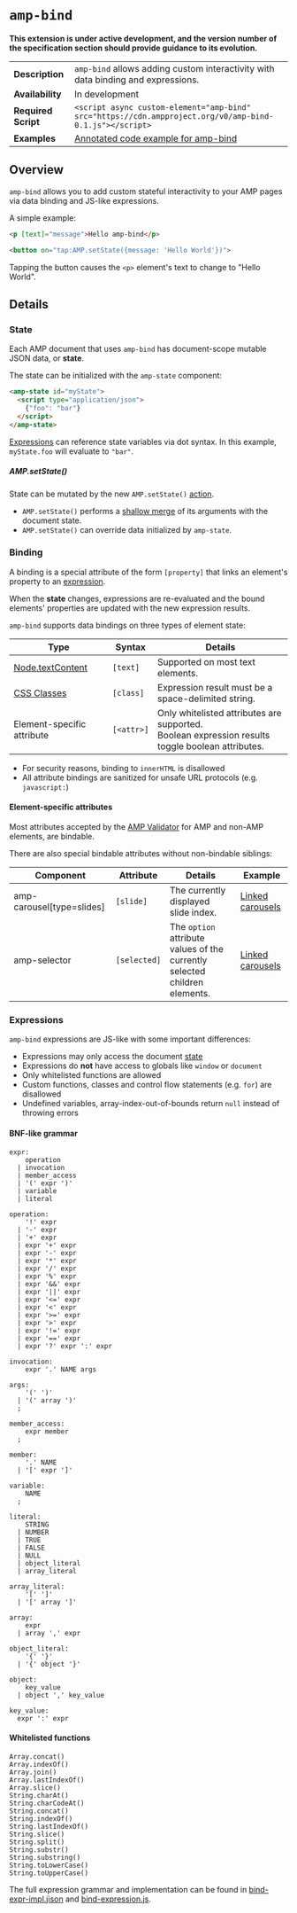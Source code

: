 # <a name="amp-bind"></a> `amp-bind`

**This extension is under active development, and the version number of the specification section should provide guidance to its evolution.**

<!---
Copyright 2016 The AMP HTML Authors. All Rights Reserved.

Licensed under the Apache License, Version 2.0 (the "License");
you may not use this file except in compliance with the License.
You may obtain a copy of the License at

      http://www.apache.org/licenses/LICENSE-2.0

Unless required by applicable law or agreed to in writing, software
distributed under the License is distributed on an "AS-IS" BASIS,
WITHOUT WARRANTIES OR CONDITIONS OF ANY KIND, either express or implied.
See the License for the specific language governing permissions and
limitations under the License.
-->

<table>
  <tr>
    <td class="col-fourty"><strong>Description</strong></td>
    <td><code>amp-bind</code> allows adding custom interactivity with data binding and expressions.</td>
  </tr>
  <tr>
    <td class="col-fourty"><strong>Availability</strong></td>
    <td>In development</td>
  </tr>
  <tr>
    <td class="col-fourty"><strong>Required Script</strong></td>
    <td>
      <div>
        <code>&lt;script async custom-element="amp-bind" src="https://cdn.ampproject.org/v0/amp-bind-0.1.js">&lt;/script></code>
      </div>
    </td>
  </tr>
  <tr>
    <td class="col-fourty"><strong>Examples</strong></td>
    <td><a href="https://ampbyexample.com/components/amp-bind/">Annotated code example for amp-bind</a></td>
  </tr>
</table>

## Overview

`amp-bind` allows you to add custom stateful interactivity to your AMP pages via data binding and JS-like expressions.

A simple example:

```html
<p [text]="message">Hello amp-bind</p>

<button on="tap:AMP.setState({message: 'Hello World'})">
```

Tapping the button causes the `<p>` element's text to change to "Hello World".

## Details

### State

Each AMP document that uses `amp-bind` has document-scope mutable JSON data, or **state**.

The state can be initialized with the `amp-state` component:

```html
<amp-state id="myState">
  <script type="application/json">
    {"foo": "bar"}
  </script>
</amp-state>
```

[Expressions](#expressions) can reference state variables via dot syntax. In this example, `myState.foo` will evaluate to `"bar"`.


##### AMP.setState()

State can be mutated by the new `AMP.setState()` [action](../../spec/amp-actions-and-events.md).

- `AMP.setState()` performs a [shallow merge](https://developer.mozilla.org/en-US/docs/Web/JavaScript/Reference/Global_Objects/Object/assign) of its arguments with the document state.
- `AMP.setState()` can override data initialized by `amp-state`.

### Binding

A binding is a special attribute of the form `[property]` that links an element's property to an [expression](#expressions).

When the **state** changes, expressions are re-evaluated and the bound elements' properties are updated with the new expression results.

`amp-bind` supports data bindings on three types of element state:

| Type | Syntax | Details |
| --- | --- | --- |
| [Node.textContent](https://developer.mozilla.org/en-US/docs/Web/API/Node/textContent) | `[text]` | Supported on most text elements.
| [CSS Classes](https://developer.mozilla.org/en-US/docs/Web/HTML/Global_attributes/class) | `[class]` | Expression result must be a space-delimited string.
| Element-specific attribute | `[<attr>]` | Only whitelisted attributes are supported.<br>Boolean expression results toggle boolean attributes.

- For security reasons, binding to `innerHTML` is disallowed
- All attribute bindings are sanitized for unsafe URL protocols (e.g. `javascript:`)

#### Element-specific attributes

Most attributes accepted by the [AMP Validator](https://validator.ampproject.org/) for AMP and non-AMP elements, are bindable.

There are also special bindable attributes without non-bindable siblings:

| Component | Attribute | Details | Example |
| --- | --- | --- | --- |
| amp-carousel[type=slides] | `[slide]` | The currently displayed slide index. | [Linked carousels](https://ampbyexample.com/advanced/image_galleries_with_amp-carousel/#linking-carousels-with-amp-bind)
| amp-selector | `[selected]` | The `option` attribute values of the currently selected children elements. | [Linked carousels](https://ampbyexample.com/advanced/image_galleries_with_amp-carousel/#linking-carousels-with-amp-bind)

### Expressions

`amp-bind` expressions are JS-like with some important differences:

- Expressions may only access the document [state](#state)
- Expressions do **not** have access to globals like `window` or `document`
- Only whitelisted functions are allowed
- Custom functions, classes and control flow statements (e.g. `for`) are disallowed
- Undefined variables, array-index-out-of-bounds return `null` instead of throwing errors

#### BNF-like grammar

```text
expr:
    operation
  | invocation
  | member_access
  | '(' expr ')'
  | variable
  | literal

operation:
    '!' expr
  | '-' expr
  | '+' expr
  | expr '+' expr
  | expr '-' expr
  | expr '*' expr
  | expr '/' expr
  | expr '%' expr
  | expr '&&' expr
  | expr '||' expr
  | expr '<=' expr
  | expr '<' expr
  | expr '>=' expr
  | expr '>' expr
  | expr '!=' expr
  | expr '==' expr
  | expr '?' expr ':' expr

invocation:
    expr '.' NAME args

args:
    '(' ')'
  | '(' array ')'
  ;

member_access:
    expr member
  ;

member:
    '.' NAME
  | '[' expr ']'

variable:
    NAME
  ;

literal:
    STRING
  | NUMBER
  | TRUE
  | FALSE
  | NULL
  | object_literal
  | array_literal

array_literal:
    '[' ']'
  | '[' array ']'

array:
    expr
  | array ',' expr

object_literal:
    '{' '}'
  | '{' object '}'

object:
    key_value
  | object ',' key_value

key_value:
  expr ':' expr
```

#### Whitelisted functions

```text
Array.concat()
Array.indexOf()
Array.join()
Array.lastIndexOf()
Array.slice()
String.charAt()
String.charCodeAt()
String.concat()
String.indexOf()
String.lastIndexOf()
String.slice()
String.split()
String.substr()
String.substring()
String.toLowerCase()
String.toUpperCase()
```

The full expression grammar and implementation can be found in [bind-expr-impl.jison](./0.1/bind-expr-impl.jison) and [bind-expression.js](./0.1/bind-expression.js).
